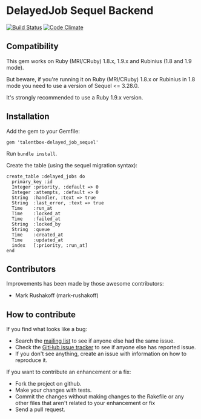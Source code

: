 # DelayedJob Sequel Backend

[![Build Status](https://secure.travis-ci.org/TalentBox/delayed_job_sequel.png?branch=master)](http://travis-ci.org/TalentBox/delayed_job_sequel)
[![Code Climate](https://codeclimate.com/github/TalentBox/delayed_job_sequel.png)](https://codeclimate.com/github/TalentBox/delayed_job_sequel)

## Compatibility

This gem works on Ruby (MRI/CRuby) 1.8.x, 1.9.x and Rubinius (1.8 and 1.9 mode).

But beware, if you're running it on Ruby (MRI/CRuby) 1.8.x or Rubinius in 1.8 mode you need
to use a version of Sequel <= 3.28.0.

It's strongly recommended to use a Ruby 1.9.x version.

## Installation

Add the gem to your Gemfile:

    gem 'talentbox-delayed_job_sequel'

Run `bundle install`.

Create the table (using the sequel migration syntax):

    create_table :delayed_jobs do
      primary_key :id
      Integer :priority, :default => 0
      Integer :attempts, :default => 0
      String  :handler, :text => true
      String  :last_error, :text => true
      Time    :run_at
      Time    :locked_at
      Time    :failed_at
      String  :locked_by
      String  :queue
      Time    :created_at
      Time    :updated_at
      index   [:priority, :run_at]
    end

## Contributors

Improvements has been made by those awesome contributors:

* Mark Rushakoff (mark-rushakoff)

## How to contribute

If you find what looks like a bug:

* Search the [mailing list](http://groups.google.com/group/delayed_job) to see if anyone else had the same issue.
* Check the [GitHub issue tracker](http://github.com/TalentBox/delayed_job_sequel/issues/) to see if anyone else has reported issue.
* If you don't see anything, create an issue with information on how to reproduce it.

If you want to contribute an enhancement or a fix:

* Fork the project on github.
* Make your changes with tests.
* Commit the changes without making changes to the Rakefile or any other files that aren't related to your enhancement or fix
* Send a pull request.

